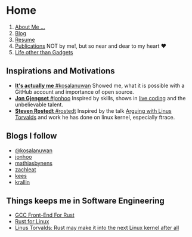 # Home

1. [About Me ...](https://mahesh-maximus.github.io/about/about.html)
2. [Blog](https://mahesh-maximus.github.io/mahesh-maximus/blog-posts/index.html) 
3. [Resume](https://mahesh-maximus.github.io/mahesh-maximus/resume/resume.html)
4. [Publications](https://mahesh-maximus.github.io/mahesh-maximus/publications/index.html) NOT by me!, but so near and dear to my heart ❤️
5. [Life other than Gadgets]()

## Inspirations and Motivations
* [**It's actually me** #kosalanuwan](https://github.com/kosalanuwan) Showed me, what it is possible with a GitHub account and importance of open source.
* [**Jon Gjengset** #jonhoo](https://github.com/jonhoo) Inspired by skills, shows in [live coding](https://www.youtube.com/c/JonGjengset) and the unbelievable talent.
* [**Steven Rostedt** #rostedt](https://github.com/rostedt) Inspired by the talk [Arguing with Linus Torvalds](https://www.youtube.com/watch?v=0pHImHVrI2I) and work he has done on linux kernel, especially ftrace.

## Blogs I follow
* [@kosalanuwan](https://kosalanuwan.github.io/)
* [jonhoo](https://thesquareplanet.com/)
* [mathiasbynens](https://mathiasbynens.be/)
* [zachleat](https://zachleat.com/)
* [kees](https://outflux.net/blog/)
* [krallin](http://curiousthing.org/)

## Things keeps me in Software Engineering
* [GCC Front-End For Rust](https://rust-gcc.github.io/)
* [Rust for Linux](https://github.com/Rust-for-Linux/linux)
* [Linus Torvalds: Rust may make it into the next Linux kernel after all](https://www.zdnet.com/article/linus-torvalds-rust-may-make-it-into-the-next-linux-kernel-after-all/)
